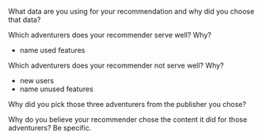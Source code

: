 What data are you using for your recommendation and why did you choose that data?

Which adventurers does your recommender serve well? Why?
- name used features

Which adventurers does your recommender not serve well? Why?
- new users
- name unused features

Why did you pick those three adventurers from the publisher you chose?

Why do you believe your recommender chose the content it did for those adventurers? Be specific.